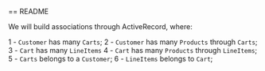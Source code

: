 == README

We will build associations through ActiveRecord, where:

1 - `Customer` has many `Carts`;
2 - `Customer` has many `Products` through `Carts`;
3 - `Cart` has many `LineItems`
4 - `Cart` has many `Products` through `LineItems`;
5 - `Carts` belongs to a `Customer`;
6 - `LineItems` belongs to `Cart`;



